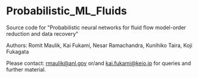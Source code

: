 # Probabilistic_ML_Fluids
Source code for "Probabilistic neural networks for fluid flow model-order reduction and data recovery"

Authors: Romit Maulik, Kai Fukami, Nesar Ramachandra, Kunihiko Taira, Koji Fukagata

Please contact: rmaulik@anl.gov or/and kai.fukami@keio.jp for queries and further material.
